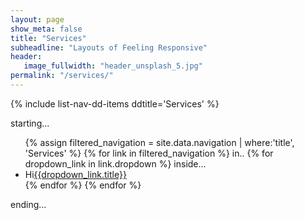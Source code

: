 ```yaml
---
layout: page
show_meta: false
title: "Services"
subheadline: "Layouts of Feeling Responsive"
header:
   image_fullwidth: "header_unsplash_5.jpg"
permalink: "/services/"
---
```


{% include list-nav-dd-items ddtitle='Services' %}

<p>starting...</p>
<ul>
      {% assign filtered_navigation = site.data.navigation | where:'title', 'Services' %}
	  {% for link in filtered_navigation %}
	  in..
	  {% for dropdown_link in link.dropdown %}
	  inside...
          <li>Hi<a href="{{dropdown_link.url}}">{{dropdown_link.title}}</a></li>
      {% endfor %}
      {% endfor %}
  </ul>  
<p>ending...</p>
